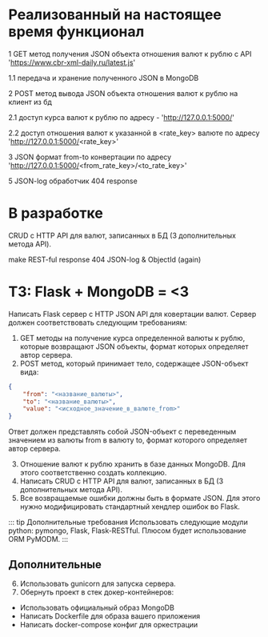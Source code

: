 # Реализованный на настоящее время функционал

1 GET метод получения JSON объекта отношения валют к рублю с API 'https://www.cbr-xml-daily.ru/latest.js'

1.1 передача и хранение полученного JSON в MongoDB

2 POST метод вывода JSON объекта отношения валют к рублю на клиент из бд

2.1 доступ курса валют к рублю по адресу - 'http://127.0.0.1:5000/'

2.2 доступ отношения валют к указанной в <rate_key> валюте по адресу 'http://127.0.0.1:5000/<rate_key>'

3 JSON формат from-to конвертации по адресу 'http://127.0.0.1:5000/<from_rate_key>/<to_rate_key>'

5 JSON-log обработчик 404 response

# В разработке

CRUD с HTTP API для валют, записанных в БД (3 дополнительных метода API).

make REST-ful response 404 JSON-log & ObjectId (again)


# ТЗ: Flask + MongoDB = <3

Написать Flask сервер с HTTP JSON API для ковертации валют. Сервер должен соответствовать следующим требованиям:
1. GET методы на получение курса определенной валюты к рублю, которые возвращают JSON объекты, формат которых определяет автор сервера.
2. POST метод, который принимает тело, содержащее JSON-объект вида:

```json
{
    "from": "<название_валюты>",
    "to": "<название_валюты>",
    "value": "<исходное_значение_в_валюте_from>"
}
```

Ответ должен представлять собой JSON-объект с переведенным значением из валюты from в валюту to, формат которого определяет автор сервера.

3. Отношение валют к рублю хранить в базе данных MongoDB. Для этого соответственно создать коллекцию.
4. Написать CRUD с HTTP API для валют, записанных в БД (3 дополнительных метода API).
5. Все возвращаемые ошибки должны быть в формате JSON. Для этого нужно модифицировать стандартный хендлер ошибок во Flask.

::: tip Дополнительные требования
Использовать следующие модули python: pymongo, Flask, Flask-RESTful.
Плюcом будет использование ORM PyMODM.
:::

## Дополнительные

6. Использовать gunicorn для запуска сервера.
7. Обернуть проект в стек докер-контейнеров:
  * Использовать официальный образ MongoDB
  * Написать Dockerfile для образа вашего приложения
  * Написать docker-compose конфиг для оркестрации

